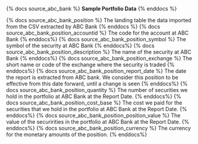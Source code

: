 {% docs source_abc_bank %}
**Sample Portfolio Data**
{% enddocs %}

{% docs source_abc_bank_position %}
The landing table the data imported from the CSV extracted by ABC Bank
{% enddocs %}
{% docs source_abc_bank_position_accountid %}
The code for the account at ABC Bank
{% enddocs%}
{% docs source_abc_bank_position_symbol %}
The symbol of the security at ABC Bank
{% enddocs%}
{% docs source_abc_bank_position_description %}
The name of the security at ABC Bank
{% enddocs%}
{% docs source_abc_bank_position_exchange %}
The short name or code of the exchange where the security is traded
{% enddocs%}
{% docs source_abc_bank_position_report_date %}
The date the report is extracted from ABC bank. We consider this position to be effective from this date forward, until a change is seen
{% enddocs%}
{% docs source_abc_bank_position_quantity %}
The number of securities we hold in the portfolio at ABC Bank at the Report Date.
{% enddocs%}
{% docs source_abc_bank_position_cost_base %}
The cost we paid for the securities that we hold in the portfolio at ABC Bank at the Report Date.
{% enddocs%}
{% docs source_abc_bank_position_position_value %}
The value of the securirities in the portfolio at ABC Bank at the Report Date.
{% enddocs%}
{% docs source_abc_bank_position_currency %}
The currency for the monetary amounts of the position.
{% enddocs%}